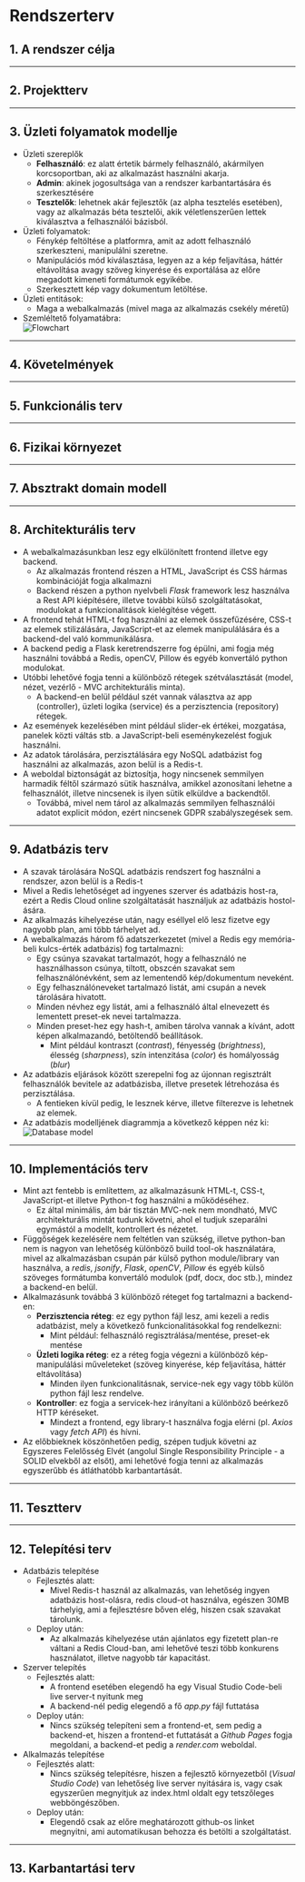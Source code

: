 # **Rendszerterv**
## 1. A rendszer célja
---
## 2. Projektterv
---
## 3. Üzleti folyamatok modellje
* Üzleti szereplők
    * **Felhasználó**: ez alatt értetik bármely felhasználó, akármilyen korcsoportban, aki az alkalmazást használni akarja.
    * **Admin**: akinek jogosultsága van a rendszer karbantartására és szerkesztésére
    * **Tesztelők**: lehetnek akár fejlesztők (az alpha tesztelés esetében), vagy az alkalmazás béta tesztelői, akik véletlenszerűen lettek kiválasztva a felhasználói bázisból.
* Üzleti folyamatok:
    * Fénykép feltöltése a platformra, amit az adott felhasználó szerkeszteni, manipulálni szeretne.
    * Manipulációs mód kiválasztása, legyen az a kép feljavítása, háttér eltávolítása avagy szöveg kinyerése és exportálása az előre megadott kimeneti formátumok egyikébe.
    * Szerkesztett kép vagy dokumentum letöltése.
* Üzleti entitások:
    * Maga a webalkalmazás (mivel maga az alkalmazás csekély méretű)
* Szemléltető folyamatábra:<br>
![Flowchart](../resources/flowChart.png)
---
## 4. Követelmények
---
## 5. Funkcionális terv
---
## 6. Fizikai környezet
---
## 7. Absztrakt domain modell
---
## 8. Architekturális terv
* A webalkalmazásunkban lesz egy elkülönített frontend illetve egy backend.
    * Az alkalmazás frontend részen a HTML, JavaScript és CSS hármas kombinációját fogja alkalmazni
    * Backend részen a python nyelvbeli *Flask* framework lesz használva a Rest API kiépítésére, illetve további külső szolgáltatásokat, modulokat a funkcionalitások kielégítése végett.
* A frontend tehát HTML-t fog használni az elemek összefűzésére, CSS-t az elemek stilizálására, JavaScript-et az elemek manipulálására és a backend-del való kommunikálásra.
* A backend pedig a Flask keretrendszerre fog épülni, ami fogja még használni továbbá a Redis, openCV, Pillow és egyéb konvertáló python modulokat.
* Utóbbi lehetővé fogja tenni a különböző rétegek szétválasztását (model, nézet, vezérlő - MVC architekturális minta).
    * A backend-en belül például szét vannak választva az app (controller), üzleti logika (service) és a perzisztencia (repository) rétegek.
* Az események kezelésében mint például slider-ek értékei, mozgatása, panelek közti váltás stb. a JavaScript-beli eseménykezelést fogjuk használni.
* Az adatok tárolására, perzisztálására egy NoSQL adatbázist fog használni az alkalmazás, azon belül is a Redis-t.
* A weboldal biztonságát az biztosítja, hogy nincsenek semmilyen harmadik féltől származó sütik használva, amikkel azonosítani lehetne a felhasználót, illetve nincsenek is ilyen sütik elküldve a backendtől.
    * Továbbá, mivel nem tárol az alkalmazás semmilyen felhasználói adatot explicit módon, ezért nincsenek GDPR szabályszegések sem.
---
## 9. Adatbázis terv
* A szavak tárolására NoSQL adatbázis rendszert fog használni a rendszer, azon belül is a Redis-t
* Mivel a Redis lehetőséget ad ingyenes szerver és adatbázis host-ra, ezért a Redis Cloud online szolgáltatását használjuk az adatbázis hostol-ására.
* Az alkalmazás kihelyezése után, nagy eséllyel elő lesz fizetve egy nagyobb plan, ami több tárhelyet ad.
* A webalkalmazás három fő adatszerkezetet (mivel a Redis egy memória-beli kulcs-érték adatbázis) fog tartalmazni:
    * Egy csúnya szavakat tartalmazót, hogy a felhasználó ne használhasson csúnya, tiltott, obszcén szavakat sem felhasználónévként, sem az lementendő kép/dokumentum neveként.
    * Egy felhasználóneveket tartalmazó listát, ami csupán a nevek tárolására hivatott.
    * Minden névhez egy listát, ami a felhasználó által elnevezett és lementett preset-ek nevei tartalmazza.
    * Minden preset-hez egy hash-t, amiben tárolva vannak a kívánt, adott képen alkalmazandó, betöltendő beállítások.
        * Mint például kontraszt (*contrast*), fényesség (*brightness*), élesség (*sharpness*), szín intenzitása (*color*) és homályosság (*blur*)
* Az adatbázis eljárások között szerepelni fog az újonnan regisztrált felhasználók bevitele az adatbázisba, illetve presetek létrehozása és perzisztálása.
    * A fentieken kívül pedig, le lesznek kérve, illetve filterezve is lehetnek az elemek.
* Az adatbázis modelljének diagrammja a következő képpen néz ki:<br>
![Database model](../resources/dabataseModel.png)
---
## 10. Implementációs terv
* Mint azt fentebb is említettem, az alkalmazásunk HTML-t, CSS-t, JavaScript-et illetve Python-t fog használni a működéséhez.
    * Ez által minimális, ám bár tisztán MVC-nek nem mondható, MVC architekturális mintát tudunk követni, ahol el tudjuk szeparálni egymástól a modellt, kontrollert és nézetet.
* Függőségek kezelésére nem feltétlen van szükség, illetve python-ban nem is nagyon van lehetőség különböző build tool-ok használatára, mivel az alkalmazásban csupán pár külső python module/library van használva, a *redis*, *jsonify*, *Flask*, *openCV*, *Pillow* és egyéb külső szöveges formátumba konvertáló modulok (pdf, docx, doc stb.), mindez a backend-en belül.
* Alkalmazásunk továbbá 3 különböző réteget fog tartalmazni a backend-en:
    * **Perzisztencia réteg**: ez egy python fájl lesz, ami kezeli a redis adatbázist, mely a következő funkcionalitásokkal fog rendelkezni:
        * Mint például: felhasználó regisztrálása/mentése, preset-ek mentése
    * **Üzleti logika réteg**: ez a réteg fogja végezni a különböző kép-manipulálási műveleteket (szöveg kinyerése, kép feljavítása, háttér eltávolítása)
        * Minden ilyen funkcionalitásnak, service-nek egy vagy több külön python fájl lesz rendelve.
    * **Kontroller**: ez fogja a servicek-hez irányítani a különböző beérkező HTTP kéréseket.
        * Mindezt a frontend, egy library-t használva fogja elérni (pl. *Axios* vagy *fetch API*) és hívni.
* Az előbbieknek köszönhetően pedig, szépen tudjuk követni az Egyszeres Felelősség Elvét (angolul Single Responsibility Principle - a SOLID elvekből az elsőt), ami lehetővé fogja tenni az alkalmazás egyszerűbb és átláthatóbb karbantartását.
---
## 11. Tesztterv
---
## 12. Telepítési terv
* Adatbázis telepítése
  * Fejlesztés alatt:
    * Mivel Redis-t használ az alkalmazás, van lehetőség ingyen adatbázis host-olásra, redis cloud-ot használva, egészen 30MB tárhelyig, ami a fejlesztésre bőven elég, hiszen csak szavakat tárolunk.
  * Deploy után:
    * Az alkalmazás kihelyezése után ajánlatos egy fizetett plan-re váltani a Redis Cloud-ban, ami lehetővé teszi több konkurens használatot, illetve nagyobb tár kapacitást.
* Szerver telepítés
  * Fejlesztés alatt:
    * A frontend esetében elegendő ha egy Visual Studio Code-beli live server-t nyitunk meg
    * A backend-nél pedig elegendő a fő *app.py* fájl futtatása
  * Deploy után:
    * Nincs szükség telepíteni sem a frontend-et, sem pedig a backend-et, hiszen a frontend-et futtatását a *Github Pages* fogja megoldani, a backend-et pedig a *render.com* weboldal.
* Alkalmazás telepítése
  * Fejlesztés alatt:
    * Nincs szükség telepítésre, hiszen a fejlesztő környezetből (*Visual Studio Code*) van lehetőség live server nyitására is, vagy csak egyszerűen megnyitjuk az index.html oldalt egy tetszőleges webböngészőben.
  * Deploy után:
    * Elegendő csak az előre meghatározott github-os linket megnyitni, ami automatikusan behozza és betölti a szolgáltatást.
---
## 13. Karbantartási terv
